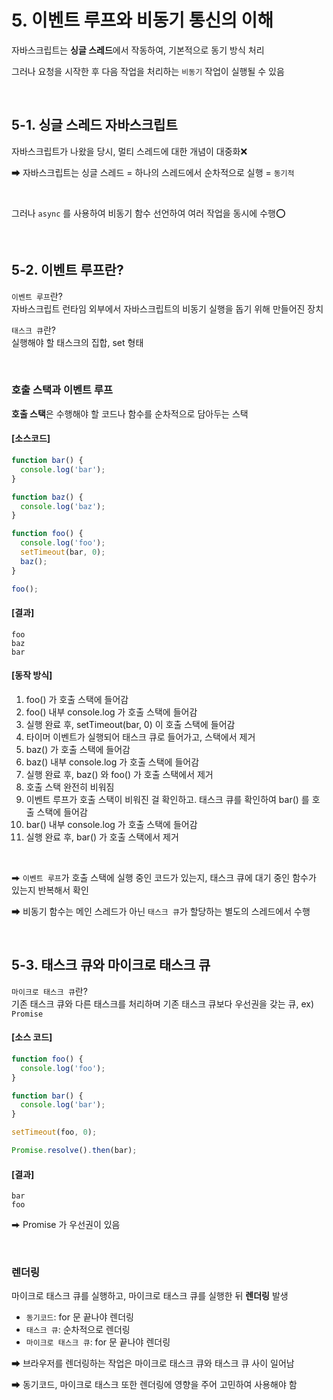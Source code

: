 # 5. 이벤트 루프와 비동기 통신의 이해

자바스크립트는 **싱글 스레드**에서 작동하여, 기본적으로 동기 방식 처리

그러나 요청을 시작한 후 다음 작업을 처리하는 `비동기` 작업이 실행될 수 있음

<br>

## 5-1. 싱글 스레드 자바스크립트

자바스크립트가 나왔을 당시, 멀티 스레드에 대한 개념이 대중화❌

⮕ 자바스크립트는 싱글 스레드 = 하나의 스레드에서 순차적으로 실행 = `동기적`

<br>

그러나 `async` 를 사용하여 비동기 함수 선언하여 여러 작업을 동시에 수행⭕️

<br>

## 5-2. 이벤트 루프란?

`이벤트 루프`란?
<br>
자바스크립트 런타임 외부에서 자바스크립트의 비동기 실행을 돕기 위해 만들어진 장치

`태스크 큐`란?
<br>
실행해야 할 태스크의 집합, set 형태

<br>

### 호출 스택과 이벤트 루프

**호출 스택**은 수행해야 할 코드나 함수를 순차적으로 담아두는 스택

#### [소스코드]

```js
function bar() {
  console.log('bar');
}

function baz() {
  console.log('baz');
}

function foo() {
  console.log('foo');
  setTimeout(bar, 0);
  baz();
}

foo();
```

#### [결과]

```
foo
baz
bar
```

#### [동작 방식]

1. foo() 가 호출 스택에 들어감
2. foo() 내부 console.log 가 호출 스택에 들어감
3. 실행 완료 후, setTimeout(bar, 0) 이 호출 스택에 들어감
4. 타이머 이벤트가 실행되어 태스크 큐로 들어가고, 스택에서 제거
5. baz() 가 호출 스택에 들어감
6. baz() 내부 console.log 가 호출 스택에 들어감
7. 실행 완료 후, baz() 와 foo() 가 호출 스택에서 제거
8. 호출 스택 완전히 비워짐
9. 이벤트 루프가 호출 스택이 비워진 걸 확인하고. 태스크 큐를 확인하여 bar() 를 호출 스택에 들어감
10. bar() 내부 console.log 가 호출 스택에 들어감
11. 실행 완료 후, bar() 가 호출 스택에서 제거

<br>

⮕ `이벤트 루프`가 호출 스택에 실행 중인 코드가 있는지, 태스크 큐에 대기 중인 함수가 있는지 반복해서 확인

⮕ 비동기 함수는 메인 스레드가 아닌 `태스크 큐`가 할당하는 별도의 스레드에서 수행

<br>

## 5-3. 태스크 큐와 마이크로 태스크 큐

`마이크로 태스크 큐`란?
<br>
기존 태스크 큐와 다른 태스크를 처리하며 기존 태스크 큐보다 우선권을 갖는 큐, ex) `Promise`

#### [소스 코드]

```js
function foo() {
  console.log('foo');
}

function bar() {
  console.log('bar');
}

setTimeout(foo, 0);

Promise.resolve().then(bar);
```

#### [결과]

```
bar
foo
```

⮕ Promise 가 우선권이 있음

<br>

### 렌더링

마이크로 태스크 큐를 실행하고, 마이크로 태스크 큐를 실행한 뒤 **렌더링** 발생

- `동기코드`: for 문 끝나야 렌더링
- `태스크 큐`: 순차적으로 렌더링
- `마이크로 태스크 큐`: for 문 끝나야 렌더링

⮕ 브라우저를 렌더링하는 작업은 마이크로 태스크 큐와 태스크 큐 사이 일어남

⮕ 동기코드, 마이크로 태스크 또한 렌더링에 영향을 주어 고민하여 사용해야 함

